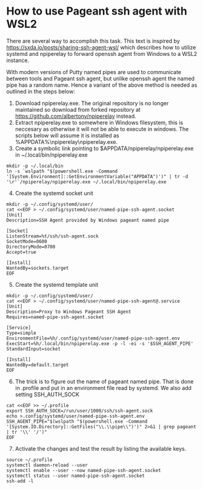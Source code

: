 # How to use Pageant ssh agent with WSL2

There are several way to accomplish this task. This text is inspired by https://sxda.io/posts/sharing-ssh-agent-wsl/ which describes
how to utilize systemd and npiperelay to forward openssh agent from Windows to a WSL2 instance.

With modern versions of Putty named pipes are used to communicate between tools and Pageant ssh agent, but unlike openssh agent the 
named pipe has a random name. Hence a variant of the above method is needed as outlined in the steps below:

1) Download npiperelay.exe. The original repository is no longer maintained so download from forked repository at https://github.com/albertony/npiperelay instead.
2) Extract npiperelay.exe to somewhere in Windows filesystem, this is neccesary as otherwise it will not be able to execute in windows. The scripts below will assume it is installed as %APPDATA%\npiperelay\npiperelay.exe.
3) Create a symbolic link pointing to $APPDATA/npiperelay/npiperelay.exe in ~/.local/bin/npiperelay.exe
```shell
mkdir -p ~/.local/bin
ln -s `wslpath "$(powershell.exe -Command '[System.Environment]::GetEnvironmentVariable("APPDATA")')" | tr -d '\r'`/npiperelay/npiperelay.exe ~/.local/bin/npiperelay.exe
```
4) Create the systemd socket unit
```shell
mkdir -p ~/.config/systemd/user/
cat <<EOF > ~/.config/systemd/user/named-pipe-ssh-agent.socket
[Unit]
Description=SSH Agent provided by Windows pageant named pipe

[Socket]
ListenStream=%t/ssh/ssh-agent.sock
SocketMode=0600
DirectoryMode=0700
Accept=true

[Install]
WantedBy=sockets.target
EOF
```
5) Create the systemd template unit
```shell
mkdir -p ~/.config/systemd/user/
cat <<EOF > ~/.config/systemd/user/named-pipe-ssh-agent@.service
[Unit]
Description=Proxy to Windows Pageant SSH Agent
Requires=named-pipe-ssh-agent.socket

[Service]
Type=simple
EnvironmentFile=%h/.config/systemd/user/named-pipe-ssh-agent.env
ExecStart=%h/.local/bin/npiperelay.exe -p -l -ei -s '$SSH_AGENT_PIPE'
StandardInput=socket

[Install]
WantedBy=default.target
EOF
```
6) The trick is to figure out the name of pageant named pipe. That is done in .profile and put in an environment file read by systemd. We also add setting SSH_AUTH_SOCK
```shell
cat <<EOF >> ~/.profile
export SSH_AUTH_SOCK=/run/user/1000/ssh/ssh-agent.sock
echo >.config/systemd/user/named-pipe-ssh-agent.env SSH_AGENT_PIPE="$(wslpath "$(powershell.exe -Command '[System.IO.Directory]::GetFiles("\\.\\pipe\\")')" 2>&1 | grep pageant | tr '\\' '/')"
EOF
```
7) Activate the changes and test the result by listing the available keys.
```shell
source ~/.profile
systemctl daemon-reload --user
systemctl enable --user --now named-pipe-ssh-agent.socket
systemctl status --user named-pipe-ssh-agent.socket
ssh-add -l
```
